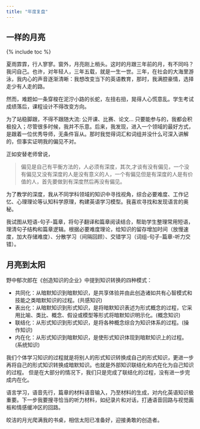 ```yaml
---
title: "年度复盘"
---
```


## 一样的月亮

{% include toc %}

夏雨霏霏，行人寥寥。窗外，月亮刚上梢头。这时的月跟三年前的月，有不同吗？我问自己。也许，对年轻人，三年五载，就是一生一世。三年，在社会的大海里游泳，我内心的声音逐渐清晰：我想改变当下的英语教育，那时，我满腔豪情，选择走少有人走的路。

然而，难题如一条穿梭在泥泞小路的长蛇，左扭右扭，晃得人心慌意乱。学生考试成绩落后，课程设计不得改变方向。

为了站稳脚跟，不得不跟随大流: 公开课、比赛、论文... 只要能参与的，我都会积极投入；尽管很多时候，我并不乐意。后来，我发现，进入一个领域的最好方式，是跟着一位优秀导师，无条件盲从。那时我觉得词汇和词组并没什么可深入讲解的，但事实证明我的偏见不对。

正如安替老师曾说，

> 偏见是自己有平衡方法的，人必须有深度，其次,才谈有没有偏见，一个没有偏见又没有深度的人是没有意义的人，一个有偏见但是有深度的人是有价值的人，首先要做到有深度然后再没有偏见。

为了教学的深度，我从不同学科领域的知识中寻找视角，综合必要难度、工作记忆、心理理论等认知科学原理，构建英语学习模型。我喜欢寻找和发现语言的奥秘。

我试图从短语-句子-篇章，将句子翻译和篇章阅读结合，帮助学生整理常用短语，理清句子结构和篇章逻辑。根据必要难度理论，给知识的留存增加时间（放慢速度，加大存储难度）、分散学习（间隔回顾）、交错学习（词组-句子-篇章-听力交错）。

## 月亮到太阳

野中郁次郎在《创造知识的企业》中提到知识转换的四种模式：

- 共同化：从暗默知识到暗默知识，是共享体验并由此创造诸如共有心智模式和技能之类暗默知识的过程。(共感知识)
- 表出化：从暗默知识到形式知识，是将暗默知识表述为形式概念的过程，它采用比喻、类比、概念、假设或模型等形式将暗默知识明示化。(概念知识)
- 联结化：从形式知识到形式知识，是将各种概念综合为知识体系的过程。(操作知识)
- 内在化：从形式知识到暗默知识，是使形式知识体现到暗默知识上的过程。(系统知识)

我们个体学习知识的过程就是将别人的形式知识转换成自己的形式知识，更进一步再将自己的形式知识转换成暗默知识。也就是外部知识联结化和内在化为自己知识的过程。
但是在大部分的情况下，我们只是完成了联结化的过程，没有进一步完成内在化。

语言学习，语音先行，篇章的材料语音输入，乃至材料的生成，对内化英语知识极重要。下一步我要搜寻恰当的听力材料，如纪录片和对话，打通语音回路与视觉画板和情感缓冲区的回路。

皎洁的月光爬满我的书桌，相信太阳已准备好，迎接勇敢的创造者。


